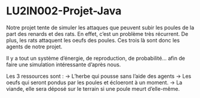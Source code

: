 # LU2IN002-Projet-Java

Notre projet tente de simuler les attaques que peuvent subir les poules de la part des renards et des rats. 
En effet, c’est un problème très récurrent. De plus, les rats attaquent les oeufs des poules. 
Ces trois là sont donc les agents de notre projet. 

Il y a tout un système d’énergie, de reproduction, de probabilité… afin de faire une simulation intéressante d’après nous.

Les 3 ressources sont : 
   → L’herbe qui pousse sans l’aide des agents
   → Les oeufs qui seront pondus par les poules et écloeront à un moment.
   → La viande, elle sera déposé sur le terrain si une poule meurt d’elle-même.
